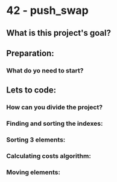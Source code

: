 # 42 - push_swap

## What is this project's goal?

## Preparation:

### What do yo need to start?

## Lets to code:

### How can you divide the project?

### Finding and sorting the indexes:

### Sorting 3 elements:

### Calculating costs algorithm:

### Moving elements:
